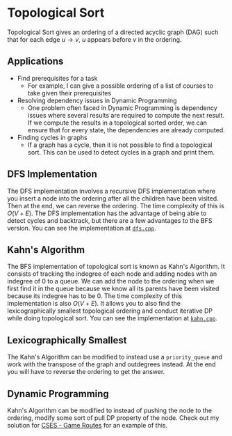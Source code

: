 # Topological Sort

Topological Sort gives an ordering of a directed acyclic graph (DAG) such that for each edge $u\rightarrow v$, $u$ appears before $v$ in the ordering.

## Applications

- Find prerequisites for a task
  - For example, I can give a possible ordering of a list of courses to take given their prerequisites
- Resolving dependency issues in Dynamic Programming
  - One problem often faced in Dynamic Programming is dependency issues where several results are required to compute the next result. If we compute the results in a topological sorted order, we can ensure that for every state, the dependencies are already computed.
- Finding cycles in graphs
  - If a graph has a cycle, then it is not possible to find a topological sort. This can be used to detect cycles in a graph and print them.

## DFS Implementation

The DFS implementation involves a recursive DFS implementation where you insert a node into the ordering after all the children have been visited. Then at the end, we can reverse the ordering. The time complexity of this is $O(V+E)$. The DFS implementation has the advantage of being able to detect cycles and backtrack, but there are a few advantages to the BFS version. You can see the implementation at [`dfs.cpp`](./dfs.cpp).

## Kahn's Algorithm

The BFS implementation of topological sort is known as Kahn's Algorithm. It consists of tracking the indegree of each node and adding nodes with an indegree of 0 to a queue. We can add the node to the ordering when we first find it in the queue because we know all its parents have been visited because its indegree has to be 0. The time complexity of this implementation is also $O(V+E)$. It allows you to also find the lexicographically smallest topological ordering and conduct iterative DP while doing topological sort. You can see the implementation at [`kahn.cpp`](./kahn.cpp).

## Lexicographically Smallest

The Kahn's Algorithm can be modified to instead use a `priority_queue` and work with the transpose of the graph and outdegrees instead. At the end you will have to reverse the ordering to get the answer.

## Dynamic Programming

Kahn's Algorithm can be modified to instead of pushing the node to the ordering, modify some sort of pull DP property of the node. Check out my solution for [CSES - Game Routes](https://cses.fi/problemset/task/1681) for an example of this.
